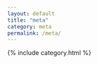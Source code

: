 ```yaml
---
layout: default
title: "meta"
category: meta
permalink: /meta/
---
```


{% include category.html %}

